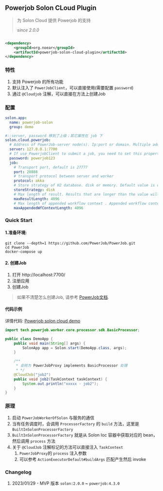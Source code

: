 ## Powerjob Solon CLoud Plugin

> 为 Solon Cloud 提供 Powerjob 的支持
>
> _since 2.0.0_

```xml

<dependency>
    <groupId>org.noear</groupId>
    <artifactId>powerjob-solon-cloud-plugin</artifactId>
</dependency>
```

### 特性

1. 支持 Powerjob 的所有功能
2. 默认注入了 `PowerJobClient`，可以直接使用(需要配置 `password`)
3. 通过 `@Cloudjob` 注解，可以直接在方法上创建Job

### 配置

```yaml
solon.app:
  name: powerjob-solon
  group: demo

#::server, password 移到了上级；其它属性在 job 下
solon.cloud.powerjob:
  # Address of PowerJob-server node(s). Ip:port or domain. Multiple addresses should be separated with comma.
  server: 127.0.0.1:7700
  # If use PowerjobClient to submit a job, you need to set this property.
  password: powerjob123
  job:
    # Transport port, default is 27777
    port: 28888
    # transport protocol between server and worker
    protocol: akka
    # Store strategy of H2 database. disk or memory. Default value is disk.
    storeStrategy: disk
    # Max length of result. Results that are longer than the value will be truncated.
    maxResultLength: 4096
    # Max length of appended workflow context . Appended workflow context value that is longer than the value will be ignore.
    maxAppendedWfContextLength: 4096
```

### Quick Start

#### 1.准备环境:

```shell
git clone --depth=1 https://github.com/PowerJob/PowerJob.git
cd PowerJob
docker-compose up
```

#### 2. 创建Job

1. 打开 http://localhost:7700/
2. 注册应用
3. 创建Job

> 如果不清楚怎么创建Job, 请参考 [PowerJob文档](https://www.yuque.com/powerjob/guidence).

#### 代码示例

详情代码: [Powerjob solon cloud demo](https://github.com/noear/solon-examples/tree/main/9.Solon-Cloud/demo9064-job_powerjob)

```java
import tech.powerjob.worker.core.processor.sdk.BasicProcessor;

public class DemoApp {
    public void main(String[] args) {
        SolonApp app = Solon.start(DemoApp.class, args);
    }

    /**
     * 会转为 PowerJobProxy implements BasicProcessor 处理
     * */
    @CloudJob("job2")
    public void job2(TaskContext taskContext) {
        System.out.println("xxxxx - job2");
    }
}
```

### 原理

1. 启动 `PowerJobWorkerOfSolon` 与服务的通信
2. 当有任务调度时，会调用 `ProcessorFactory` 的 `build` 方法，这里是 `BuiltInSolonProcessorFactory`
3. `BuiltInSolonProcessorFactory` 就是从 Solon Ioc 容器中获取对应的 bean，然后调用 `process` 方法
4. 关于 `@CloudJob` 注解标记的方法可以直接注入 `TaskContext`
    1. `PowerJobProxy`的 `process` 注入参数 
    2. 可以参考 `ActionExecutorDefault#buildArgs` 匹配产生然后 invoke

### Changelog

1. 2023/01/29 - MVP 版本 `solon:2.0.0` ~ `powerjob:4.3.0`